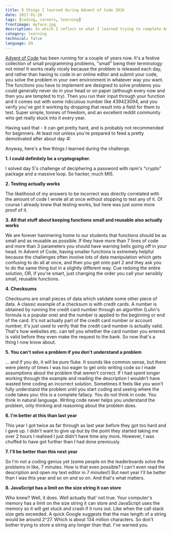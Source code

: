```yaml
---
title: 8 things I learned during Advent of Code 2016
date: 2017-01-26
tags: [coding, careers, learning]
frontimage: myface.jpg
description: In which I reflect on what I learned trying to complete Advent of Code for the first time.
category: learning
technical: false
language: EN
---
```


<a href="http://adventofcode.com/" target="_blank" rel="noopener noreferrer">Advent of Code</a> has been running for a couple of years now. It's a festive collection of small programming problems, "small" being their terminology not mine! It works really nicely because the problem is released each day, and rather than having to code in an online editor and submit your code, you solve the problem in your own environment in whatever way you want. The functions you have to implement are designed to solve problems you could generally never do in your head or on paper (although every now and then you are tempted to try). Then you run their input through your function and it comes out with some ridiculous number like 439423094, and you verify you've got it working by dropping that result into a field for them to test. Super simple, tonnes of freedom, and an excellent reddit community who get really stuck into it every year.

Having said that - it can get pretty hard, and is probably not recommended for beginners. At least not unless you're prepared to feed a pretty demotivated after about day 4!

Anyway, here's a few things I learned during the challenge.

**1. I could definitely be a cryptographer.**

I solved day 5's challenge of deciphering a password with npm's "crypto" package and a massive loop. So hacker, much MI5.

**2. Testing actually works**

The likelihood of my answers to be incorrect was directly correlated with the amount of code I wrote all at once without stopping to test any of it. Of course I already knew that testing works, but here was just some more proof of it.

**3. All that stuff about keeping functions small and reusable also actually works**

We are forever hammering home to our students that functions should be as small and as reusable as possible. If they have more than 7 lines of code and more than 3 parameters you should have warning bells going off in your head. In Advent of Code, having smaller functions is extremely helpful because the challenges often involve lots of data manipulation which gets confusing to do all at once, and then you get onto part 2 and they ask you to do the same thing but in a slightly different way. Cue redoing the entire solution, OR, if you're smart, just changing the order you call your sensibly small, reusable functions.

**4. Checksums**

Checksums are small pieces of data which validate some other piece of data. A classic example of a checksum is with credit cards. A number is obtained by running the credit card number through an algorithm (Luhn's formula is a popular one) and the number is applied to the beginning or end of the card. It's not actually part of the credit card number or account number, it's just used to verify that the credit card number is actually valid. That's how websites etc. can tell you whether the card number you entered is valid before they even make the request to the bank. So now that's a thing I now know about.

**5. You can't solve a problem if you don't understand a problem**

... and if you do, it will be pure fluke. It sounds like common sense, but there were plenty of times I was too eager to get onto writing code so I made assumptions about the problem that weren't correct. If I had spent longer working through the example and reading the description I wouldn't have wasted time coding an incorrect solution. Sometimes it feels like you won't fully understand the problem until you start coding and seeing where the code takes you: this is a complete fallacy. You do not think in code. You think in natural language. Writing code never helps you understand the problem, only thinking and reasoning about the problem does.

**6. I'm better at this than last year**

This year I got twice as far through as last year before they got too hard and I gave up. I didn't want to give up but by the point they started taking me over 2 hours I realised I just didn't have time any more. However, I was chuffed to have got further than I had done previously.

**7. I'll be better than this next year**

So I'm not a coding genius yet (some people on the leaderboards solve the problems in like, 7 minutes. How is that even possible? I can't even read the description and open my text editor in 7 minutes!) But next year I'll be better than I was this year and so on and so on. And that's what matters.

**8. JavaScript has a limit on the size string it can store**

Who knew? Well, it does. Well actually that' not true. Your computer's memory has a limit on the size string it can store and JavaScript uses the memory so it will get stuck and crash if it runs out. Like when the call stack size gets exceeded. A quick Google suggests that the max length of a string would be around 2^27. Which is about 134 million characters. So don't bother trying to store a string any longer than that. I've warned you.
